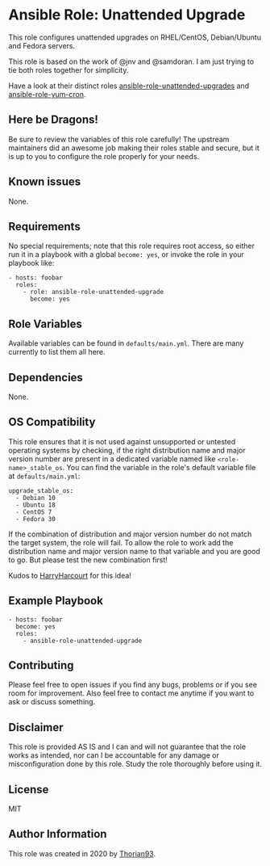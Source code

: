# Ansible Role: Unattended Upgrade

This role configures unattended upgrades on RHEL/CentOS, Debian/Ubuntu and Fedora servers.

This role is based on the work of @jnv and @samdoran. I am just trying to tie both roles together for simplicity.

Have a look at their distinct roles [ansible-role-unattended-upgrades](https://github.com/jnv/ansible-role-unattended-upgrades) and [ansible-role-yum-cron](https://github.com/samdoran/ansible-role-yum-cron).

## Here be Dragons!

Be sure to review the variables of this role carefully! The upstream maintainers did an awesome job making their roles stable and secure, but it is up to you to configure the role properly for your needs.

## Known issues

None.

## Requirements

No special requirements; note that this role requires root access, so either run it in a playbook with a global `become: yes`, or invoke the role in your playbook like:

    - hosts: foobar
      roles:
        - role: ansible-role-unattended-upgrade
          become: yes

## Role Variables

Available variables can be found in `defaults/main.yml`. There are many currently to list them all here.

## Dependencies

None.

## OS Compatibility

This role ensures that it is not used against unsupported or untested operating systems by checking, if the right distribution name and major version number are present in a dedicated variable named like `<role-name>_stable_os`. You can find the variable in the role's default variable file at `defaults/main.yml`:

    upgrade_stable_os:
      - Debian 10
      - Ubuntu 18
      - CentOS 7
      - Fedora 30

If the combination of distribution and major version number do not match the target system, the role will fail. To allow the role to work add the distribution name and major version name to that variable and you are good to go. But please test the new combination first!

Kudos to [HarryHarcourt](https://github.com/HarryHarcourt) for this idea!

## Example Playbook

    - hosts: foobar
      become: yes
      roles:
        - ansible-role-unattended-upgrade

## Contributing

Please feel free to open issues if you find any bugs, problems or if you see room for improvement. Also feel free to contact me anytime if you want to ask or discuss something.

## Disclaimer

This role is provided AS IS and I can and will not guarantee that the role works as intended, nor can I be accountable for any damage or misconfiguration done by this role. Study the role thoroughly before using it.

## License

MIT

## Author Information

This role was created in 2020 by [Thorian93](http://thorian93.de/).
